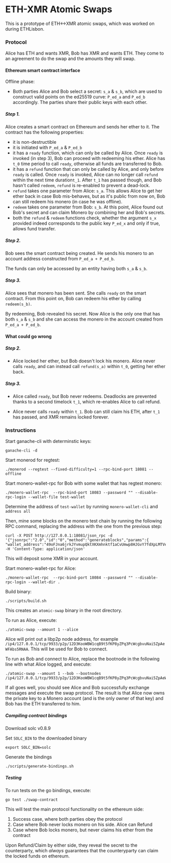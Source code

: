 # ETH-XMR Atomic Swaps

This is a prototype of ETH<->XMR atomic swaps, which was worked on during ETHLisbon.

### Protocol

Alice has ETH and wants XMR, Bob has XMR and wants ETH. They come to an agreement to do the swap and the amounts they will swap.

#### Ethereum smart contract interface

Offline phase:
- Both parties Alice and Bob select a secret: `s_a` & `s_b`, which are used to construct valid points on the ed25519 curve: `P_ed_a` and `P_ed_b` accordingly. The parties share their public keys with each other.

##### Step 1.
Alice creates a smart contract on Ethereum and sends her ether to it. The contract has the following properties:
- it is non-destructible
- it is initiated with `P_ed_a` & `P_ed_b`
- it has a `ready` function, which can only be called by Alice. Once `ready` is invoked (in step 3), Bob can proceed with redeeming his ether. Alice has `t_0` time period to call `ready`, otherwise all funds are transferred to Bob.
- it has a `refund` function that can only be called by Alice, and only before `ready` is called. Once `ready` is invoked, Alice can no longer call `refund` within the next time duration`t_1`. After `t_1` has passed though, and Bob hasn't called `redeem`, `refund` is re-enabled to prevent a dead-lock.
- `refund` takes one parameter from Alice: `s_a`. This allows Alice to get her ether back in case Bob mis-behaves, but as it's public from now on, Bob can still redeem his monero (in case he was offline). 
- `redeem` takes one parameter from Bob: `s_b`. At this point, Alice found out Bob's secret and can claim Monero by combining her and Bob's secrets.
- both the `refund` & `redeem` functions check, whether the argument `s_x` provided indeed corresponds to the public key `P_ed_x` and only if true, allows fund transfer.

##### Step 2. 
Bob sees the smart contract being created. He sends his monero to an account address constructed from `P_ed_a + P_ed_b`.

The funds can only be accessed by an entity having both `s_a` & `s_b`.

##### Step 3.
Alice sees that monero has been sent. She calls `ready` on the smart contract.
From this point on, Bob can redeem his ether by calling `redeem(s_b)`.

By redeeming, Bob revealed his secret. Now Alice is the only one that has both `s_a` & `s_b` and she can access the monero in the account created from `P_ed_a + P_ed_b`.

#### What could go wrong

##### Step 2.

- Alice locked her ether, but Bob doesn't lock his monero.
Alice never calls `ready`, and can instead call `refund(s_a)` within `t_0`, getting her ether back.


##### Step 3.

- Alice called `ready`, but Bob never redeems. Deadlocks are prevented thanks to a second timelock `t_1`, which re-enables Alice to call refund.

- Alice never calls `ready` within `t_1`. Bob can still claim his ETH, after `t_1` has passed, and XMR remains locked forever.


### Instructions

Start ganache-cli with determinstic keys:
```
ganache-cli -d
```

Start monerod for regtest:
```
./monerod --regtest --fixed-difficulty=1 --rpc-bind-port 18081 --offline
```

Start monero-wallet-rpc for Bob with some wallet that has regtest monero:
```
./monero-wallet-rpc  --rpc-bind-port 18083 --password "" --disable-rpc-login --wallet-file test-wallet
```

Determine the address of `test-wallet` by running `monero-wallet-cli` and `address all`

Then, mine some blocks on the monero test chain by running the following RPC command, replacing the address with the one from the previous step:
```
curl -X POST http://127.0.0.1:18081/json_rpc -d '{"jsonrpc":"2.0","id":"0","method":"generateblocks","params":{ "wallet_address":"49oFJna6jrkJYvmupQktXKXmhnktf1aCvUmwp8HJGvY7fdXpLMTVeqmZLWQLkyHXuU9Z8mZ78LordCmp3Nqx5T9GFdEGueB","amount_of_blocks":100}' -H 'Content-Type: application/json'
```

This will deposit some XMR in your account.

Start monero-wallet-rpc for Alice:
```
./monero-wallet-rpc  --rpc-bind-port 18084 --password "" --disable-rpc-login --wallet-dir .
```

Build binary:
```
./scripts/build.sh
```

This creates an `atomic-swap` binary in the root directory.

To run as Alice, execute:
```
./atomic-swap --amount 1 --alice
```

Alice will print out a libp2p node address, for example `/ip4/127.0.0.1/tcp/9933/p2p/12D3KooWBW1cqB9t5fKP8yZPq3PcWcgbvuNai5ZpAeWFAbs5RNAA`. This will be used for Bob to connect.

To run as Bob and connect to Alice, replace the bootnode in the following line with what Alice logged, and execute:

```
./atomic-swap --amount 1 --bob --bootnodes /ip4/127.0.0.1/tcp/9933/p2p/12D3KooWBW1cqB9t5fKP8yZPq3PcWcgbvuNai5ZpAeWFAbs5RNAA
```

If all goes well, you should see Alice and Bob successfully exchange messages and execute the swap protocol. The result is that Alice now owns the private key to a Monero account (and is the only owner of that key) and Bob has the ETH transferred to him.


##### Compiling contract bindings

Download solc v0.8.9

Set `SOLC_BIN` to the downloaded binary
```
export SOLC_BIN=solc
```

Generate the bindings
```
./scripts/generate-bindings.sh
```

##### Testing
To run tests on the go bindings, execute:
```
go test ./swap-contract
```

This will test the main protocol functionality on the ethereum side:
1. Success case, where both parties obey the protocol
2. Case where Bob never locks monero on his side. Alice can Refund
3. Case where Bob locks monero, but never claims his ether from the contract

Upon Refund/Claim by either side, they reveal the secret to the counterparty, which *always* guarantees that the counteryparty can claim the locked funds on ethereum.
